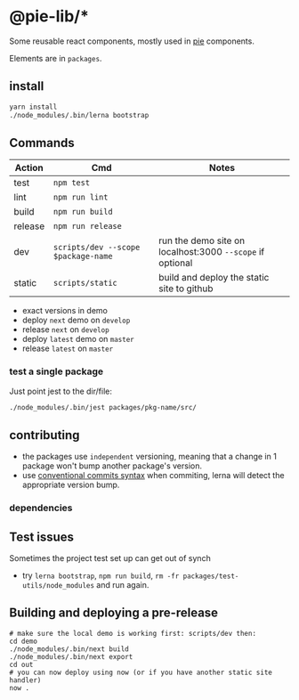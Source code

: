 # @pie-lib/\*

Some reusable react components, mostly used in [pie][pie] components.

Elements are in `packages`.

## install

```bash
yarn install
./node_modules/.bin/lerna bootstrap
```

## Commands

| Action  | Cmd                                 | Notes                                                     |
| ------- | ----------------------------------- | --------------------------------------------------------- |
| test    | `npm test`                          |                                                           |
| lint    | `npm run lint`                      |                                                           |
| build   | `npm run build`                     |                                                           |
| release | `npm run release`                   |                                                           |
| dev     | `scripts/dev --scope $package-name` | run the demo site on localhost:3000 `--scope` if optional |
| static  | `scripts/static`                    | build and deploy the static site to github                |

- exact versions in demo
- deploy `next` demo on `develop`
- release `next` on `develop`
- deploy `latest` demo on `master`
- release `latest` on `master`

### test a single package

Just point jest to the dir/file:

```bash
./node_modules/.bin/jest packages/pkg-name/src/
```

## contributing

- the packages use `independent` versioning, meaning that a change in 1 package won't bump another package's version.
- use [conventional commits syntax][ccs] when commiting, lerna will detect the appropriate version bump.

### dependencies

[lerna]: https://lernajs.io/
[pie]: http://pie-framework.org
[ccs]: https://conventionalcommits.org/

## Test issues

Sometimes the project test set up can get out of synch

- try `lerna bootstrap`, `npm run build`, `rm -fr packages/test-utils/node_modules` and run again.

## Building and deploying a pre-release

```shell
# make sure the local demo is working first: scripts/dev then:
cd demo
./node_modules/.bin/next build
./node_modules/.bin/next export
cd out
# you can now deploy using now (or if you have another static site handler)
now .
```
